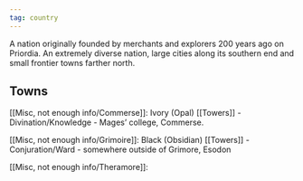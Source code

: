 ```yaml
---
tag: country
---
```

A nation originally founded by merchants and explorers 200 years ago on Priordia. An extremely diverse nation, large cities along its southern end and small frontier towns farther north.

## Towns
[[Misc, not enough info/Commerse]]:
Ivory (Opal) [[Towers]] - Divination/Knowledge - Mages’ college, Commerse.

[[Misc, not enough info/Grimoire]]:
Black (Obsidian) [[Towers]] - Conjuration/Ward - somewhere outside of Grimore, Esodon

[[Misc, not enough info/Theramore]]: